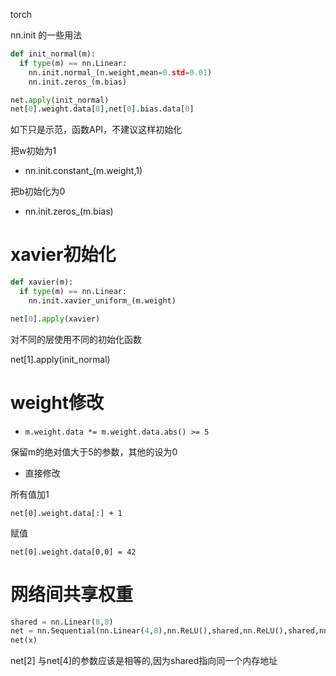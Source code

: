torch

nn.init 的一些用法

```python
def init_normal(m):
  if type(m) == nn.Linear:
    nn.init.normal_(n.weight,mean=0.std=0.01)
    nn.init.zeros_(m.bias)

net.apply(init_normal)
net[0].weight.data[0],net[0].bias.data[0]
```

如下只是示范，函数API，不建议这样初始化

把w初始为1

* nn.init.constant_(m.weight,1)

把b初始化为0

* nn.init.zeros_(m.bias)


# xavier初始化

```python
def xavier(m):
  if type(m) == nn.Linear:
    nn.init.xavier_uniform_(m.weight)

net[0].apply(xavier)
```

对不同的层使用不同的初始化函数

net[1].apply(init_normal)

# weight修改

* `m.weight.data *= m.weight.data.abs() >= 5`

保留m的绝对值大于5的参数，其他的设为0

* 直接修改

所有值加1

`net[0].weight.data[:] + 1`

赋值

`net[0].weight.data[0,0] = 42`


# 网络间共享权重
```python
shared = nn.Linear(8,8)
net = nn.Sequential(nn.Linear(4,8),nn.ReLU(),shared,nn.ReLU(),shared,nn.ReLU(),nn.Linear(8,1))
net(x)
```
net[2] 与net[4]的参数应该是相等的,因为shared指向同一个内存地址

